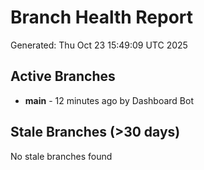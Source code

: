 # Branch Health Report
Generated: Thu Oct 23 15:49:09 UTC 2025

## Active Branches
- **main** - 12 minutes ago by Dashboard Bot

## Stale Branches (>30 days)
No stale branches found
